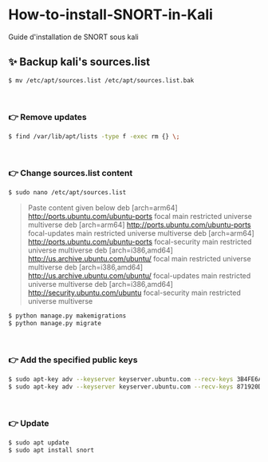# How-to-install-SNORT-in-Kali
Guide d'installation de SNORT sous kali

## ✨ Backup kali's sources.list

```bash
$ mv /etc/apt/sources.list /etc/apt/sources.list.bak
```

<br />

### 👉 Remove updates 

```bash
$ find /var/lib/apt/lists -type f -exec rm {} \;
```

<br />

### 👉 Change sources.list content

```bash
$ sudo nano /etc/apt/sources.list
```
> Paste content given below
deb [arch=arm64] http://ports.ubuntu.com/ubuntu-ports focal main restricted universe multiverse
deb [arch=arm64] http://ports.ubuntu.com/ubuntu-ports focal-updates main restricted universe multiverse
deb [arch=arm64] http://ports.ubuntu.com/ubuntu-ports focal-security main restricted universe multiverse
deb [arch=i386,amd64] http://us.archive.ubuntu.com/ubuntu/ focal main restricted universe multiverse
deb [arch=i386,amd64] http://us.archive.ubuntu.com/ubuntu/ focal-updates main restricted universe multiverse
deb [arch=i386,amd64] http://security.ubuntu.com/ubuntu focal-security main restricted universe multiverse

```bash
$ python manage.py makemigrations
$ python manage.py migrate
```

<br />

### 👉 Add the specified public keys

```bash
$ sudo apt-key adv --keyserver keyserver.ubuntu.com --recv-keys 3B4FE6ACC0B21F32
$ sudo apt-key adv --keyserver keyserver.ubuntu.com --recv-keys 871920D1991BC93C
```

<br />

### 👉 Update

```bash
$ sudo apt update
$ sudo apt install snort
```

<br />

